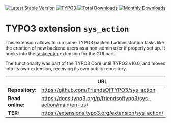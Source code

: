 [![Latest Stable Version](https://poser.pugx.org/friendsoftypo3/sys-action/v/stable.svg)](https://extensions.typo3.org/extension/sys_action/)
[![TYPO3](https://img.shields.io/badge/TYPO3-10-orange.svg?style=flat-square)](https://get.typo3.org/version/10)
[![Total Downloads](https://poser.pugx.org/friendsoftypo3/sys-action/d/total.svg)](https://packagist.org/packages/friendsoftypo3/sys-action)
[![Monthly Downloads](https://poser.pugx.org/friendsoftypo3/sys-action/d/monthly)](https://packagist.org/packages/friendsoftypo3/sys-action)

# TYPO3 extension `sys_action`

This extension allows to run some TYPO3 backend administration tasks like the
creation of new backend users as a non-admin user if properly set up. It hooks
into the [taskcenter](https://extensions.typo3.org/extension/taskcenter/)
extension for the GUI part.

The functionality was part of the TYPO3 Core until TYPO3 v10.0, and moved into
its own extension, receiving its own public repository.

|                  | URL                                                            |
|------------------|----------------------------------------------------------------|
| **Repository:**  | https://github.com/FriendsOfTYPO3/sys_action                   |
| **Read online:** | https://docs.typo3.org/p/friendsoftypo3/sys-action/main/en-us/ |
| **TER:**         | https://extensions.typo3.org/extension/sys_action/             |
